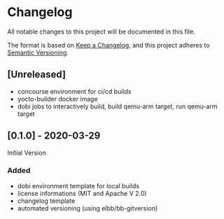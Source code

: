 # Changelog

All notable changes to this project will be documented in this file.

The format is based on [Keep a Changelog](https://keepachangelog.com/en/1.0.0/),
and this project adheres to [Semantic Versioning](https://semver.org/spec/v2.0.0.html).

## [Unreleased]

- concourse environment for ci/cd builds
- yocto-builder docker image
- dobi jobs to interactively build, build qemu-arm target, run qemu-arm target

## [0.1.0] - 2020-03-29

Initial Version

### Added

- dobi environment template for local builds
- license informations (MIT and Apache V 2.0)
- changelog template
- automated versioning (using elbb/bb-gitversion)
